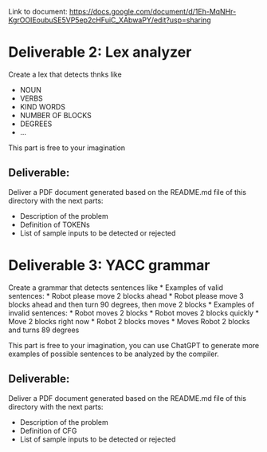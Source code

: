 Link to document: https://docs.google.com/document/d/1Eh-MqNHr-KgrOOIEoubuSE5VP5ep2cHFuiC_XAbwaPY/edit?usp=sharing

# Deliverable 2: Lex analyzer

Create a lex that detects thnks like 

* NOUN
* VERBS
* KIND WORDS
* NUMBER OF BLOCKS
* DEGREES 
* ... 

This part is free to your imagination 

## Deliverable: 

Deliver a PDF document generated based on the README.md file of this directory with the next parts: 

* Description of the problem
* Definition of TOKENs
* List of sample inputs to be detected or rejected


# Deliverable 3: YACC grammar

Create a grammar that detects sentences  like 
	* Examples of valid sentences: 
		* Robot please move 2 blocks ahead
		* Robot please move 3 blocks ahead and then turn 90 degrees, then move 2 blocks
	* Examples of invalid sentences:
		* Robot moves 2 blocks
		* Robot moves 2 blocks quickly
		* Move 2 blocks right now
		* Robot  2 blocks moves
		* Moves Robot 2 blocks and turns 89 degrees

This part is free to your imagination, you can use ChatGPT to generate more examples of possible sentences to be analyzed by the compiler.

## Deliverable: 

Deliver a PDF document generated based on the README.md file of this directory with the next parts: 

* Description of the problem
* Definition of CFG
* List of sample inputs to be detected or rejected
